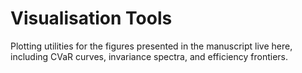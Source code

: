 # Visualisation Tools

Plotting utilities for the figures presented in the manuscript live here, including CVaR curves, invariance spectra, and efficiency frontiers.
